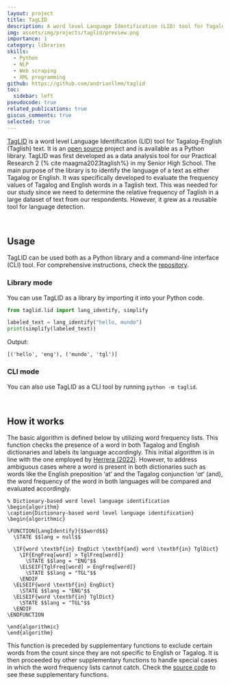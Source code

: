 ```yaml
---
layout: project
title: TagLID
description: A word level Language Identification (LID) tool for Tagalog-English (Taglish) text.
img: assets/img/projects/taglid/preview.png
importance: 1
category: libraries
skills:
  - Python
  - NLP
  - Web scraping
  - XML programming
github: https://github.com/andrianllmm/taglid
toc:
  sidebar: left
pseudocode: true
related_publications: true
giscus_comments: true
selected: true
---
```


[TagLID](https://github.com/andrianllmm/taglid) is a word level Language Identification (LID) tool for Tagalog-English (Taglish) text. It is an [open source](https://github.com/andrianllmm/taglid) project and is available as a Python library. TagLID was first developed as a data analysis tool for our Practical Research 2 {% cite maagma2023taglish%} in my Senior High School. The main purpose of the library is to identify the language of a text as either Tagalog or English. It was specifically developed to evaluate the frequency values of Tagalog and English words in a Taglish text. This was needed for our study since we need to determine the relative frequency of Taglish in a large dataset of text from our respondents. However, it grew as a reusable tool for language detection.

<br>

## Usage

TagLID can be used both as a Python library and a command-line interface (CLI) tool. For comprehensive instructions, check the [repository](https://github.com/andrianllmm/taglid/#usage).

### Library mode

You can use TagLID as a library by importing it into your Python code.

```python
from taglid.lid import lang_identify, simplify

labeled_text = lang_identify("hello, mundo")
print(simplify(labeled_text))

```

Output:

```plaintext
[('hello', 'eng'), ('mundo', 'tgl')]
```

### CLI mode

You can also use TagLID as a CLI tool by running `python -m taglid`.

<script src="https://asciinema.org/a/QYzCSjTuhHuEvhw4cUsWCJMJV.js" id="asciicast-QYzCSjTuhHuEvhw4cUsWCJMJV" async="true"></script>

<br>

## How it works

The basic algorithm is defined below by utilizing word frequency lists. This function checks the presence of a word in both Tagalog and English dictionaries and labels its language accordingly. This initial algorithm is in line with the one employed by [Herrera (2022)](https://aclanthology.org/2022.lrec-1.225). However, to address ambiguous cases where a word is present in both dictionaries such as words like the English preposition ‘at’ and the Tagalog conjunction ‘<i>at</i>’ (and), the word frequency of the word in both languages will be compared and evaluated accordingly.

```pseudocode
% Dictionary-based word level language identification
\begin{algorithm}
\caption{Dictionary-based word level language identification}
\begin{algorithmic}

\FUNCTION{LangIdentify}{$$word$$}
  \STATE $$lang = null$$

  \IF{word \textbf{in} EngDict \textbf{and} word \textbf{in} TglDict}
    \IF{EngFreq[word] > TglFreq[word]}
      \STATE $$lang = "ENG"$$
    \ELSEIF{TglFreq[word] > EngFreq[word]}
      \STATE $$lang = "TGL"$$
    \ENDIF
  \ELSEIF{word \textbf{in} EngDict}
    \STATE $$lang = "ENG"$$
  \ELSEIF{word \textbf{in} TglDict}
    \STATE $$lang = "TGL"$$
  \ENDIF
\ENDFUNCTION

\end{algorithmic}
\end{algorithm}
```

This function is preceded by supplementary functions to exclude certain words from the count since they are not specific to English or Tagalog.
It is then proceeded by other supplementary functions to handle special cases in which the word frequency lists cannot catch.
Check the [source code](https://github.com/andrianllmm/tagLID/blob/main/src/taglid/lid.py) to see these supplementary functions.
